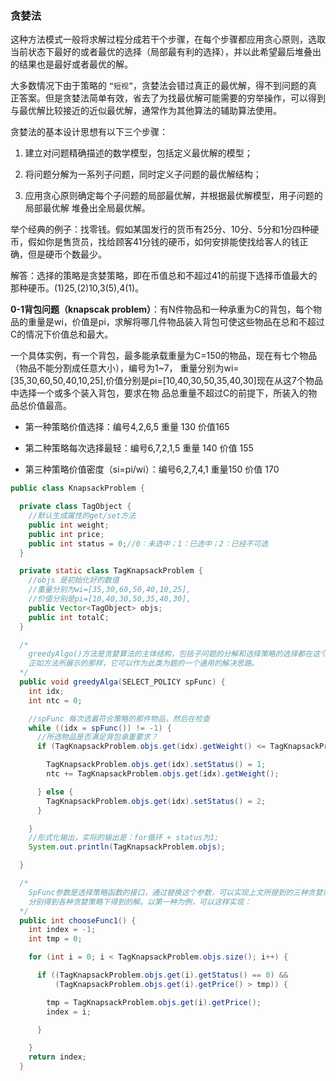 ﻿### 贪婪法

这种方法模式一般将求解过程分成若干个步骤，在每个步骤都应用贪心原则，选取当前状态下最好的或者最优的选择（局部最有利的选择），并以此希望最后堆叠出的结果也是最好或者最优的解。

大多数情况下由于策略的 `“短视”`，贪婪法会错过真正的最优解，得不到问题的真正答案。但是贪婪法简单有效，省去了为找最优解可能需要的穷举操作，可以得到与最优解比较接近的近似最优解，通常作为其他算法的辅助算法使用。

贪婪法的基本设计思想有以下三个步骤：

1. 建立对问题精确描述的数学模型，包括定义最优解的模型；

2. 将问题分解为一系列子问题，同时定义子问题的最优解结构；

3. 应用贪心原则确定每个子问题的局部最优解，并根据最优解模型，用子问题的局部最优解
         堆叠出全局最优解。

>
举个经典的例子：找零钱。假如某国发行的货币有25分、10分、5分和1分四种硬币，假如你是售货员，找给顾客41分钱的硬币，如何安排能使找给客人的钱正确，但是硬币个数最少。
>
解答：选择的策略是贪婪策略，即在币值总和不超过41的前提下选择币值最大的那种硬币。(1)25,(2)10,3(5),4(1)。

**0-1背包问题（knapscak problem）**：有N件物品和一种承重为C的背包，每个物品的重量是wi，价值是pi，求解将哪几件物品装入背包可使这些物品在总和不超过C的情况下价值总和最大。


一个具体实例，有一个背包，最多能承载重量为C=150的物品，现在有七个物品（物品不能分割成任意大小），编号为1~7，
重量分别为wi=[35,30,60,50,40,10,25],价值分别是pi=[10,40,30,50,35,40,30]现在从这7个物品中选择一个或多个装入背包，要求在物
品总重量不超过C的前提下，所装入的物品总价值最高。

- 第一种策略价值选择：编号4,2,6,5 重量 130 价值165

- 第二种策略每次选择最轻：编号6,7,2,1,5 重量 140 价值 155

- 第三种策略价值密度（si=pi/wi）：编号6,2,7,4,1 重量150 价值 170

```java
public class KnapsackProblem {

  private class TagObject {
    //默认生成属性的get/set方法
    public int weight;
    public int price;
    public int status = 0;//0：未选中；1：已选中；2：已经不可选
  }

  private static class TagKnapsackProblem {
    //objs 是初始化好的数值
    //重量分别为wi=[35,30,60,50,40,10,25],
    //价值分别是pi=[10,40,30,50,35,40,30],
    public Vector<TagObject> objs;
    public int totalC;
  }

  /*
    greedyAlgo()方法是贪婪算法的主体结构，包括子问题的分解和选择策略的选择都在这个方法中。
    正如方法所展示的那样，它可以作为此类为题的一个通用的解决思路。
  */
  public void greedyAlga(SELECT_POLICY spFunc) {
    int idx;
    int ntc = 0;

    //spFunc 每次选最符合策略的那件物品，然后在检查
    while ((idx = spFunc()) != -1) {
      //所选物品是否满足背包承重要求？
      if (TagKnapsackProblem.objs.get(idx).getWeight() <= TagKnapsackProblem.totalC) {

        TagKnapsackProblem.objs.get(idx).setStatus() = 1;
        ntc += TagKnapsackProblem.objs.get(idx).getWeight();

      } else {
        TagKnapsackProblem.objs.get(idx).setStatus() = 2;
      }

    }
    //形式化输出，实际的输出是：for循环 + status为1;
    System.out.println(TagKnapsackProblem.objs);

  }

  /*
    SpFunc参数是选择策略函数的接口，通过替换这个参数，可以实现上文所提到的三种贪婪策略，
    分别得到各种贪婪策略下得到的解。以第一种为例，可以这样实现：
  */
  public int chooseFunc1() {
    int index = -1;
    int tmp = 0;

    for (int i = 0; i < TagKnapsackProblem.objs.size(); i++) {

      if ((TagKnapsackProblem.objs.get(i).getStatus() == 0) &&
          (TagKnapsackProblem.objs.get(i).getPrice() > tmp)) {

        tmp = TagKnapsackProblem.objs.get(i).getPrice();
        index = i;

      }

    }
    return index;
  }
  ```